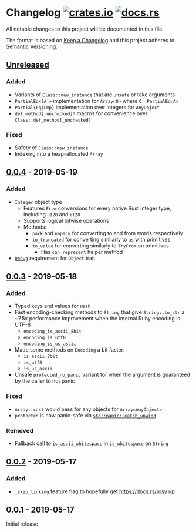 # Changelog [![crates.io][crate-badge]][crate] [![docs.rs][docs-badge]][docs]
All notable changes to this project will be documented in this file.

The format is based on [Keep a Changelog] and this project adheres to
[Semantic Versioning].

## [Unreleased]
### Added
- Variants of `Class::new_instance` that are `unsafe` or take arguments
- `PartialEq<[A]>` implementation for `Array<O>` where `O: PartialEq<A>`
- `Partial{Eq|Cmp}` implementation over integers for `AnyObject`
- `def_method[_unchecked]!` macros for convenience over
  `Class::def_method[_unchecked]`

### Fixed
- Safety of `Class::new_instance`
- Indexing into a heap-allocated `Array`

## [0.0.4] - 2019-05-19
### Added
- `Integer` object type
  - Features `From` conversions for every native Rust integer type, including
    `u128` and `i128`
  - Supports logical bitwise operations
  - Methods:
    - `pack` and `unpack` for converting to and from words respectively
    - `to_truncated` for converting similarly to `as` with primitives
    - `to_value` for converting similarly to `TryFrom` on primitives
      - Has `can_represent` helper method
- [`Debug`] requirement for `Object` trait

## [0.0.3] - 2019-05-18
### Added
- Typed keys and values for `Hash`
- Fast encoding-checking methods to `String` that give `String::to_str` a ~7.5x
  performance improvement when the internal Ruby encoding is UTF-8
  - `encoding_is_ascii_8bit`
  - `encoding_is_utf8`
  - `encoding_is_us_ascii`
- Made some methods on `Encoding` a bit faster:
  - `is_ascii_8bit`
  - `is_utf8`
  - `is_us_ascii`
- Unsafe `protected_no_panic` variant for when the argument is guaranteed by the
  caller to not panic

### Fixed
- `Array::cast` would pass for any objects for `Array<AnyObject>`
- `protected` is now panic-safe via [`std::panic::catch_unwind`]

### Removed
- Fallback call to `is_ascii_whitespace` in `is_whitespace` on `String`

## [0.0.2] - 2019-05-17
### Added
- `_skip_linking` feature flag to hopefully get https://docs.rs/rosy up

## 0.0.1 - 2019-05-17
Initial release

[crate]:       https://crates.io/crates/rosy
[crate-badge]: https://img.shields.io/crates/v/rosy.svg
[docs]:        https://docs.rs/rosy
[docs-badge]:  https://docs.rs/rosy/badge.svg

[Keep a Changelog]:    http://keepachangelog.com/en/1.0.0/
[Semantic Versioning]: http://semver.org/spec/v2.0.0.html

[Unreleased]: https://github.com/oceanpkg/rosy/compare/v0.0.4...HEAD
[0.0.4]: https://github.com/oceanpkg/rosy/compare/v0.0.3...v0.0.4
[0.0.3]: https://github.com/oceanpkg/rosy/compare/v0.0.2...v0.0.3
[0.0.2]: https://github.com/oceanpkg/rosy/compare/v0.0.1...v0.0.2

[`Debug`]: https://doc.rust-lang.org/std/fmt/trait.Debug.html
[`std::panic::catch_unwind`]: https://doc.rust-lang.org/std/panic/fn.catch_unwind.html
